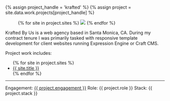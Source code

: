 ---
---
{% assign project_handle = 'krafted' %}
{% assign project = site.data.work.projects[project_handle] %}

<div id="slidy-container" class="{{ project_handle }}">
	<figure id='slidy'>
  {% for site in project.sites %}
    <img src="/assets/img/work/{{ project_handle }}/{{ site.image }}" data-caption="">
  {% endfor %}
	</figure>
</div>

<div>
  Krafted By Us is a web agency based in Santa Monica, CA. During my contract tenure I was primarily tasked with responsive template development for client websites running Expression Engine or Craft CMS.

  Project work includes:
  <ul>
    {% for site in project.sites %}
    <li><a href="{{ site.url }}" title="Visit {{ site.title }}" target="_blank" rel="external">{{ site.title }}</a></li>
    {% endfor %}
  </ul>
</div>
<hr/>
Engagement: <a href="{{ project.site-url }}" title="Visit {{ project.name }}" target="_blank" rel="external">{{ project.engagement }}</a>  
Role: {{ project.role }}  
Stack: {{ project.stack }}
